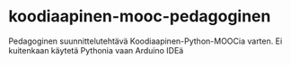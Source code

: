 # koodiaapinen-mooc-pedagoginen
Pedagoginen suunnittelutehtävä Koodiaapinen-Python-MOOCia varten. Ei kuitenkaan käytetä Pythonia vaan Arduino IDEä
